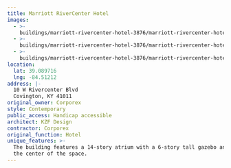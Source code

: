 ```yaml
---
title: Marriott RiverCenter Hotel
images:
  - >-
    buildings/marriott-rivercenter-hotel-3876/marriott-rivercenter-hotel-3876-0_okad3x
  - >-
    buildings/marriott-rivercenter-hotel-3876/marriott-rivercenter-hotel-3876-1_czv28n
  - >-
    buildings/marriott-rivercenter-hotel-3876/marriott-rivercenter-hotel-3876-2_yikg1n
location:
  lat: 39.089716
  lng: -84.51212
address: |-
  10 W Rivercenter Blvd
  Covington, KY 41011
original_owner: Corporex
style: Contemporary
public_access: Handicap accessible
architect: KZF Design
contractor: Corporex
original_function: Hotel
unique_features: >-
  The building features a 14-story atrium with a 6-story tall gazebo anchoring
  the center of the space.
---
```


